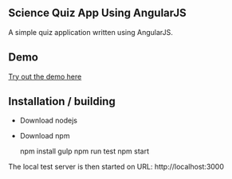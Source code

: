 ## Science Quiz App Using AngularJS
A simple quiz application written using AngularJS.

## Demo
<a href="http://www.kriik.com/ng-quiz" target="_blank">Try out the demo here</a>

## Installation / building
* Download nodejs
* Download npm

    npm install
    gulp
    npm run test
    npm start

The local test server is then started on URL: http://localhost:3000

